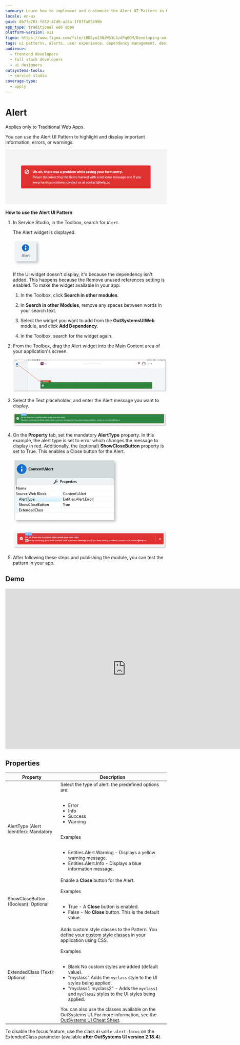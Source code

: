```yaml
---
summary: Learn how to implement and customize the Alert UI Pattern in OutSystems 11 (O11) for Traditional Web Apps to display important messages.
locale: en-us
guid: 8b7fa781-fd52-47d6-a24a-1f0ffa05b99b
app_type: traditional web apps
platform-version: o11
figma: https://www.figma.com/file/iBD5yo23NiW53L1zdPqGGM/Developing-an-Application?type=design&node-id=222%3A30&mode=design&t=ANpsYvOCthr9AWot-1
tags: ui patterns, alerts, user experience, dependency management, design system
audience:
  - frontend developers
  - full stack developers
  - ui designers
outsystems-tools:
  - service studio
coverage-type:
  - apply
---
```


# Alert

<div class="info" markdown="1">

Applies only to Traditional Web Apps.

</div>

You can use the Alert UI Pattern to highlight and display important information, errors, or warnings.

![Example of an Alert UI Pattern in a Traditional Web App](images/alert-image-1.png "Alert UI Pattern Example")

**How to use the Alert UI Pattern**

1. In Service Studio, in the Toolbox, search for `Alert`.

    The Alert widget is displayed.

    ![Screenshot showing the Alert widget in the Service Studio Toolbox](images/alert-image-7.png "Alert Widget in Service Studio")

    If the UI widget doesn't display, it's because the dependency isn't added. This happens because the Remove unused references setting is enabled. To make the widget available in your app:

    1. In the Toolbox, click **Search in other modules**.

    1. In **Search in other Modules**, remove any spaces between words in your search text.
    
    1. Select the widget you want to add from the **OutSystemsUIWeb** module, and click **Add Dependency**. 
    
    1. In the Toolbox, search for the widget again.

1. From the Toolbox, drag the Alert widget into the Main Content area of your application's screen.

    ![Process of dragging the Alert widget into the Main Content area of an application's screen](images/alert-image-8.png "Dragging Alert Widget into Main Content")

1. Select the Text placeholder, and enter the Alert message you want to display.
    
    ![Entering the Alert message text into the Text placeholder of the Alert widget](images/alert-image-11.png "Setting Alert Message Text")

1. On the **Property** tab, set the mandatory **AlertType** property. In this example, the alert type is set to error which changes the message to display in red. Additionally, the (optional) **ShowCloseButton** property is set to True. This enables a Close button for the Alert. 
    
    ![Property tab showing the AlertType property set to error in the Alert widget](images/alert-image-9.png "AlertType Property Settings")

    ![Property tab showing the ShowCloseButton property enabled in the Alert widget](images/alert-image-10.png "ShowCloseButton Property Settings")

1. After following these steps and publishing the module, you can test the pattern in your app. 

## Demo

<iframe width="750" height="500" src="https://www.youtube.com/embed/gknfwE7WX4U" frameborder="0" allow="accelerometer; autoplay; encrypted-media; gyroscope; picture-in-picture" allowfullscreen="allowfullscreen"></iframe>

## Properties

| **Property** | **Description** |
|---|---|
| AlertType (Alert Identifer): Mandatory | Select the type of alert. the predefined options are:<br/><br/><ul><li>Error</li><li>Info</li><li>Success</li><li>Warning</li></ul><br/>Examples<br/><br/><ul><li>Entities.Alert.Warning - Displays a yellow warning message.</li><li>Entities.Alert.Info - Displays a blue information message.</li></ul> |
| ShowCloseButton (Boolean): Optional | Enable a **Close** button for the Alert.<br/><br/>Examples<br/><br/><ul><li>True - A **Close** button is enabled.</li><li>False - No **Close** button. This is the default value.</li></ul> |
| ExtendedClass (Text): Optional | Adds custom style classes to the Pattern. You define your [custom style classes](../../../../look-feel/css.md) in your application using CSS.<br/><br/>Examples<br/><br/><ul><li>Blank No custom styles are added (default value).</li><li>"myclass" Adds the ``myclass`` style to the UI styles being applied.</li><li>"myclass1 myclass2" - Adds the ``myclass1`` and ``myclass2`` styles to the UI styles being applied. </li></ul>You can also use the classes available on the OutSystems UI. For more information, see the [OutSystems UI Cheat Sheet](https://outsystemsui.outsystems.com/OutSystemsUIWebsite/CheatSheet). |

<div class="info" markdown="1">

To disable the focus feature, use the class ``disable-alert-focus`` on the ExtendedClass parameter (available **after OutSystems UI version 2.18.4**).

</div>
